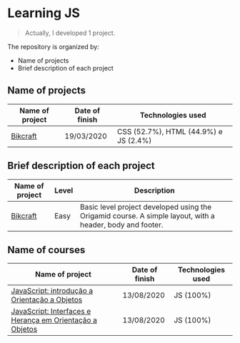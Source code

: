 # Learning JS

> Actually, I developed 1 project.

The repository is organized by:

- Name of projects
- Brief description of each project

## Name of projects

Name of project | Date of finish | Technologies used
---------------- | ---------------- | --------------
[Bikcraft](#) | 19/03/2020 | CSS (52.7%), HTML (44.9%) e JS (2.4%)

## Brief description of each project

Name of project | Level | Description
---------------- | -------| --------------
[Bikcraft](#) | Easy | Basic level project developed using the Origamid course. A simple layout, with a header, body and footer.

## Name of courses

Name of project | Date of finish | Technologies used
---------------- | ---------------- | --------------
[JavaScript: introdução a Orientação a Objetos](#) | 13/08/2020 | JS (100%)
[JavaScript: Interfaces e Herança em Orientação a Objetos](#) | 13/08/2020 | JS (100%)
